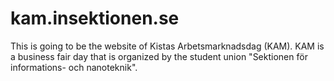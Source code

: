 # kam.insektionen.se

This is going to be the website of Kistas Arbetsmarknadsdag (KAM).
KAM is a business fair day that is organized by the student union "Sektionen för informations- och nanoteknik".


